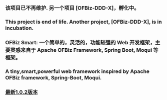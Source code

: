 ### 该项目已不再维护.  另一个项目 [OFBiz-DDD-X]，孵化中。

### This project is end of life. Another project, [OFBiz-DDD-X], is in incubation.

### OFBiz Smart: 一个简单的，灵活的，功能较强的 Web 开发框架，主要灵感来自于 Apache OFBiz Framework, Spring Boot, Moqui 等框架。

### A tiny,smart,powerful web framework inspired by Apache OFBiz framework, Spring-Boot, Moqui.


### [最新1.0.2版本](https://github.com/huihoo/ofbiz-smart/tree/v1.0.2)
